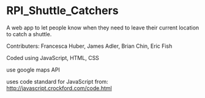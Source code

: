 # RPI_Shuttle_Catchers
A web app to let people know when they need to leave their current location to catch a shuttle.

Contributers: Francesca Huber, James Adler, Brian Chin, Eric Fish

Coded using JavaScript, HTML, CSS

use google maps API


uses code standard for JavaScript from: http://javascript.crockford.com/code.html
